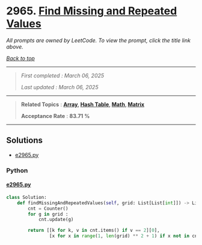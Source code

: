 # 2965. [Find Missing and Repeated Values](<https://leetcode.com/problems/find-missing-and-repeated-values>)

*All prompts are owned by LeetCode. To view the prompt, click the title link above.*

*[Back to top](<../README.md>)*

------

> *First completed : March 06, 2025*
>
> *Last updated : March 06, 2025*

------

> **Related Topics** : **[Array](<by_topic/Array.md>), [Hash Table](<by_topic/Hash Table.md>), [Math](<by_topic/Math.md>), [Matrix](<by_topic/Matrix.md>)**
>
> **Acceptance Rate** : **83.71 %**

------

## Solutions

- [e2965.py](<../my-submissions/e2965.py>)
### Python
#### [e2965.py](<../my-submissions/e2965.py>)
```Python
class Solution:
    def findMissingAndRepeatedValues(self, grid: List[List[int]]) -> List[int]:
        cnt = Counter()
        for g in grid :
            cnt.update(g)

        return [[k for k, v in cnt.items() if v == 2][0],
                [x for x in range(1, len(grid) ** 2 + 1) if x not in cnt][0]]
```

